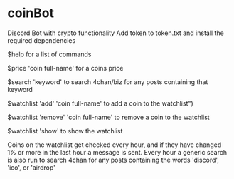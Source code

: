 # coinBot
Discord Bot with crypto functionality
Add token to token.txt and install the required dependencies

$help for a list of commands

$price 'coin full-name' for a coins price

$search 'keyword' to search 4chan/biz for any posts containing that keyword

$watchlist 'add' 'coin full-name' to add a coin to the watchlist")

$watchlist 'remove' 'coin full-name' to remove a coin to the watchlist

$watchlist 'show' to show the watchlist

Coins on the watchlist get checked every hour, and if they have changed 1% or more in the last hour a message is sent.
Every hour a generic search is also run to search 4chan for any posts containing the words 'discord', 'ico', or 'airdrop'
